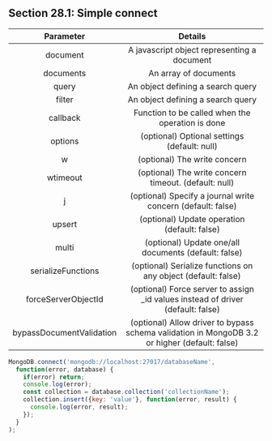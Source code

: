 ## Section 28.1: Simple connect

| Parameter | Details |
|:---------:|:-------:|
| document | A javascript object representing a document |
| documents | An array of documents |
| query | An object defining a search query |
| filter | An object defining a search query |
| callback | Function to be called when the operation is done |
| options | (optional) Optional settings (default: null) |
| w | (optional) The write concern |
| wtimeout | (optional) The write concern timeout. (default: null) |
| j | (optional) Specify a journal write concern (default: false) |
| upsert | (optional) Update operation (default: false) |
| multi | (optional) Update one/all documents (default: false) |
| serializeFunctions | (optional) Serialize functions on any object (default: false) |
| forceServerObjectId | (optional) Force server to assign _id values instead of driver (default: false) |
| bypassDocumentValidation | (optional) Allow driver to bypass schema validation in MongoDB 3.2 or higher (default: false) |

```js
MongoDB.connect('mongodb://localhost:27017/databaseName', 
  function(error, database) { 
    if(error) return;
    console.log(error); 
    const collection = database.collection('collectionName'); 
    collection.insert({key: 'value'}, function(error, result) { 
      console.log(error, result); 
    }); 
  }
);
```